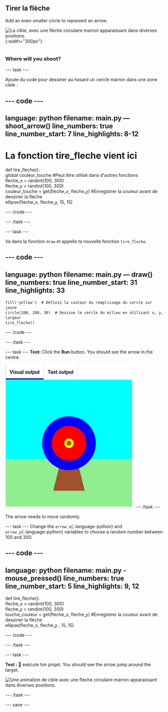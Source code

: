 ## Tirer la flèche

<div style="display: flex; flex-wrap: wrap">
<div style="flex-basis: 200px; flex-grow: 1; margin-right: 15px;">
Add an even smaller circle to represent an arrow.
</div>
<div>

![La cible, avec une flèche circulaire marron apparaissant dans diverses positions.](images/fire_arrow.gif){:width="300px"}

</div>
</div>

### Where will you shoot?

--- task ---

Ajoute du code pour dessiner au hasard un cercle marron dans une zone cible :

--- code ---
---
language: python filename: main.py — shoot_arrow() line_numbers: true line_number_start: 7
line_highlights: 8-12
---
# La fonction tire_fleche vient ici
def tire_fleche():    
global couleur_touche #Peut être utilisé dans d'autres fonctions     
fleche_x = randint(100, 300)     
fleche_y = randint(100, 300)     
couleur_touche = get(fleche_x, fleche_y) #Enregistrer la couleur avant de dessiner la flèche     
ellipse(fleche_x, fleche_y, 15, 15)

--- /code ---

--- /task ---

--- task ---

Va dans la fonction `draw` et appelle ta nouvelle fonction `tire_fleche`.

--- code ---
---
language: python filename: main.py — draw() line_numbers: true line_number_start: 31
line_highlights: 33
---

    fill('yellow')  # Définis la couleur du remplissage du cercle sur jaune     
    circle(200, 200, 30)  # Dessine le cercle du milieu en utilisant x, y, largeur
    tire_fleche()

--- /code ---

--- /task ---

--- task --- **Test:** Click the **Run** button. You should see the arrow in the centre.

![a brown arrow circle in the centre of the target](images/arrow-centre.png) --- /task ---

The arrow needs to move randomly.

--- task --- Change the `arrow_x`{:.language-python} and `arrow_y`{:.language-python} variables to choose a random number between 100 and 300.

--- code ---
---
language: python filename: main.py - mouse_pressed() line_numbers: true line_number_start: 5
line_highlights: 9, 12
---
def tire_fleche():    
fleche_x = randint(100, 300)    
fleche_y = randint(100, 300)    
touche_couleur = get(fleche_x, fleche_y) #Enregistrer la couleur avant de dessiner la flèche   
ellipse(fleche_x, fleche_y , 15, 15)

--- /code ---

--- /task ---


--- task ---


**Test :** 🔄 exécute ton projet. You should see the arrow jump around the target.

![Une animation de cible avec une flèche circulaire marron apparaissant dans diverses positions.](images/fire_arrow.gif)

--- /task ---

--- save ---
